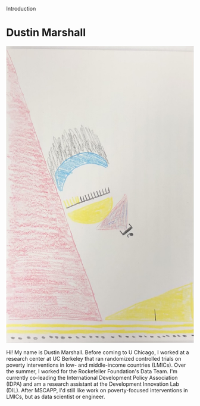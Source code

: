 Introduction

# Dustin Marshall

![Data Selfie](./images/IMG_3057.jpg)

Hi! My name is Dustin Marshall. Before coming to U Chicago, I worked at a research center at UC Berkeley that ran randomized controlled trials on poverty interventions in low- and middle-income countries (LMICs). Over the summer, I worked for the Rockefeller Foundation's Data Team. I'm currently co-leading the International Development Policy Association (IDPA) and am a research assistant at the Development Innovation Lab (DIL). After MSCAPP, I'd still like work on poverty-focused interventions in LMICs, but as data scientist or engineer.